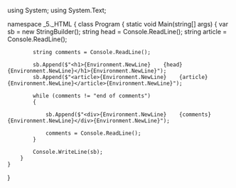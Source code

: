 using System;
using System.Text;

namespace _5._HTML
{
    class Program
    {
        static void Main(string[] args)
        {
            var sb = new StringBuilder();
            string head = Console.ReadLine();
            string article = Console.ReadLine();

            string comments = Console.ReadLine(); 

            sb.Append($"<h1>{Environment.NewLine}    {head}{Environment.NewLine}</h1>{Environment.NewLine}");
            sb.Append($"<article>{Environment.NewLine}    {article}{Environment.NewLine}</article>{Environment.NewLine}");

            while (comments != "end of comments")
            {

                sb.Append($"<div>{Environment.NewLine}    {comments}{Environment.NewLine}</div>{Environment.NewLine}");

                comments = Console.ReadLine();
            }

            Console.WriteLine(sb);
        }
    }
}

